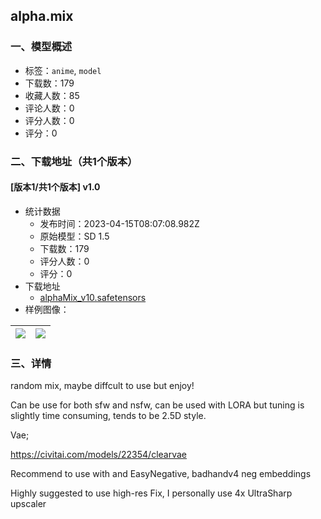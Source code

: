 ## alpha.mix
### 一、模型概述

- 标签：`anime`, `model`
- 下载数：179
- 收藏人数：85
- 评论人数：0
- 评分人数：0
- 评分：0

### 二、下载地址（共1个版本）

#### [版本1/共1个版本] v1.0

- 统计数据
  - 发布时间：2023-04-15T08:07:08.982Z
  - 原始模型：SD 1.5
  - 下载数：179
  - 评分人数：0
  - 评分：0
- 下载地址
  - [alphaMix_v10.safetensors](https://civitai.com/api/download/models/46227)
- 样例图像：

| <img src="https://image.civitai.com/xG1nkqKTMzGDvpLrqFT7WA/60fca97b-e4f1-41c2-458d-820e4fae7000/width=450/500131.jpeg" /> | <img src="https://image.civitai.com/xG1nkqKTMzGDvpLrqFT7WA/50976dbb-3f08-4be7-6028-44fff3c1e300/width=450/500150.jpeg" /> |
| ---- | ---- |


### 三、详情
<p>random mix, maybe diffcult to use but enjoy!</p><p>Can be use for both sfw and nsfw, can be used with LORA but tuning is slightly time consuming, tends to be 2.5D style. </p><p>Vae;</p><p><a target="_blank" rel="ugc" href="https://civitai.com/models/22354/clearvae">https://civitai.com/models/22354/clearvae</a></p><p>Recommend to use with and EasyNegative, badhandv4 neg embeddings</p><p>Highly suggested to use high-res Fix, I personally use 4x UltraSharp upscaler</p>